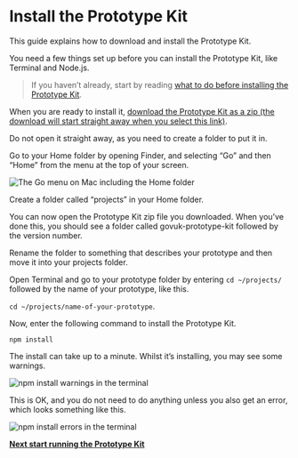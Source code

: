 # Install the Prototype Kit

This guide explains how to download and install the Prototype Kit.

You need a few things set up before you can install the Prototype Kit, like Terminal and Node.js.

> If you haven’t already, start by reading [what to do before installing the Prototype Kit](/docs/get-started/mac-installation-guide/before-you-start).

When you are ready to install it, [download the Prototype Kit as a zip (the download will start straight away when you select this link)](/docs/download).

Do not open it straight away, as you need to create a folder to put it in.

Go to your Home folder by opening Finder, and selecting “Go” and then “Home” from the menu at the top of your screen.

<img class="bordered" src="/public/images/docs/mac-go-home-menu.png" alt="The Go menu on Mac including the Home folder">

Create a folder called “projects” in your Home folder.

You can now open the Prototype Kit zip file you downloaded. When you’ve done this, you should see a folder called govuk-prototype-kit followed by the version number.

Rename the folder to something that describes your prototype and then move it into your projects folder.

Open Terminal and go to your prototype folder by entering `cd ~/projects/` followed by the name of your prototype, like this.

`cd ~/projects/name-of-your-prototype`.

Now, enter the following command to install the Prototype Kit.

`npm install`

The install can take up to a minute. Whilst it’s installing, you may see some warnings.

![npm install warnings in the terminal](/public/images/docs/npm-install-warnings-terminal.png)

This is OK, and you do not need to do anything unless you also get an error, which looks something like this.

![npm install errors in the terminal](/public/images/docs/npm-install-terminal-error.png)

**[Next start running the Prototype Kit](/docs/get-started/mac-installation-guide/start-and-stop-the-kit)**
